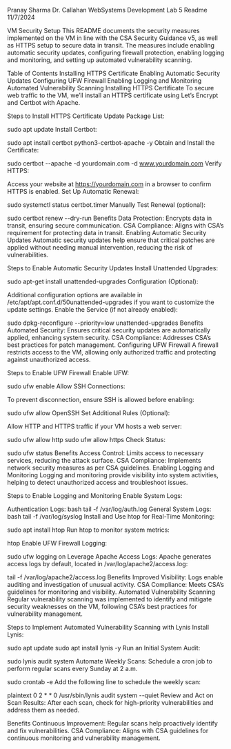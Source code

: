 Pranay Sharma
Dr. Callahan
WebSystems Development
Lab 5 Readme
11/7/2024

VM Security Setup
This README documents the security measures implemented on the VM in line with the CSA Security Guidance v5, as well as HTTPS setup to secure data in transit. The measures include enabling automatic security updates, configuring firewall protection, enabling logging and monitoring, and setting up automated vulnerability scanning.

Table of Contents
Installing HTTPS Certificate
Enabling Automatic Security Updates
Configuring UFW Firewall
Enabling Logging and Monitoring
Automated Vulnerability Scanning
Installing HTTPS Certificate
To secure web traffic to the VM, we’ll install an HTTPS certificate using Let’s Encrypt and Certbot with Apache.

Steps to Install HTTPS Certificate
Update Package List:

sudo apt update
Install Certbot:

sudo apt install certbot python3-certbot-apache -y
Obtain and Install the Certificate:

sudo certbot --apache -d yourdomain.com -d www.yourdomain.com
Verify HTTPS:

Access your website at https://yourdomain.com in a browser to confirm HTTPS is enabled.
Set Up Automatic Renewal:

sudo systemctl status certbot.timer
Manually Test Renewal (optional):

sudo certbot renew --dry-run
Benefits
Data Protection: Encrypts data in transit, ensuring secure communication.
CSA Compliance: Aligns with CSA’s requirement for protecting data in transit.
Enabling Automatic Security Updates
Automatic security updates help ensure that critical patches are applied without needing manual intervention, reducing the risk of vulnerabilities.

Steps to Enable Automatic Security Updates
Install Unattended Upgrades:

sudo apt-get install unattended-upgrades
Configuration (Optional):

Additional configuration options are available in /etc/apt/apt.conf.d/50unattended-upgrades if you want to customize the update settings.
Enable the Service (if not already enabled):

sudo dpkg-reconfigure --priority=low unattended-upgrades
Benefits
Automated Security: Ensures critical security updates are automatically applied, enhancing system security.
CSA Compliance: Addresses CSA’s best practices for patch management.
Configuring UFW Firewall
A firewall restricts access to the VM, allowing only authorized traffic and protecting against unauthorized access.

Steps to Enable UFW Firewall
Enable UFW:

sudo ufw enable
Allow SSH Connections:

To prevent disconnection, ensure SSH is allowed before enabling:

sudo ufw allow OpenSSH
Set Additional Rules (Optional):

Allow HTTP and HTTPS traffic if your VM hosts a web server:

sudo ufw allow http
sudo ufw allow https
Check Status:

sudo ufw status
Benefits
Access Control: Limits access to necessary services, reducing the attack surface.
CSA Compliance: Implements network security measures as per CSA guidelines.
Enabling Logging and Monitoring
Logging and monitoring provide visibility into system activities, helping to detect unauthorized access and troubleshoot issues.

Steps to Enable Logging and Monitoring
Enable System Logs:

Authentication Logs:
bash
tail -f /var/log/auth.log
General System Logs:
bash
tail -f /var/log/syslog
Install and Use htop for Real-Time Monitoring:

sudo apt install htop
Run htop to monitor system metrics:

htop
Enable UFW Firewall Logging:

sudo ufw logging on
Leverage Apache Access Logs: Apache generates access logs by default, located in /var/log/apache2/access.log:

tail -f /var/log/apache2/access.log
Benefits
Improved Visibility: Logs enable auditing and investigation of unusual activity.
CSA Compliance: Meets CSA’s guidelines for monitoring and visibility.
Automated Vulnerability Scanning
Regular vulnerability scanning was implemented to identify and mitigate security weaknesses on the VM, following CSA’s best practices for vulnerability management.

Steps to Implement Automated Vulnerability Scanning with Lynis
Install Lynis:

sudo apt update
sudo apt install lynis -y
Run an Initial System Audit:

sudo lynis audit system
Automate Weekly Scans: Schedule a cron job to perform regular scans every Sunday at 2 a.m.

sudo crontab -e
Add the following line to schedule the weekly scan:

plaintext
0 2 * * 0 /usr/sbin/lynis audit system --quiet
Review and Act on Scan Results: After each scan, check for high-priority vulnerabilities and address them as needed.

Benefits
Continuous Improvement: Regular scans help proactively identify and fix vulnerabilities.
CSA Compliance: Aligns with CSA guidelines for continuous monitoring and vulnerability management.